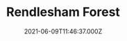 ---
date: 2021-06-09T11:46:37.000Z
title: Rendlesham Forest
latitude: 52.0838478713444
longitude: 1.4341628025140019
url: http://www.forestry.gov.uk/rendlesham
category: checkin
---